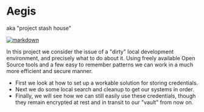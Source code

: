 # Aegis

aka "project stash house"

[![markdown](https://github.com/devsecfranklin/stash/actions/workflows/markdown.yml/badge.svg)](https://github.com/devsecfranklin/stash/actions/workflows/markdown.yml)

In this project we consider the issue of a "dirty" local development
environment, and precisely what to do about it. Using freely available
Open Source tools and a few easy to remember patterns we can work in a
much more efficient and secure manner.

* First we look at how to set up a workable solution for storing credentials.
* Next we do some local search and cleanup to get our systems in order.
* Finally, we will see how we can still easily use these credentials, though
  they remain encrypted at rest and in transit to our "vault" from now on.
  